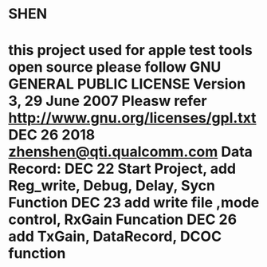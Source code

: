 # SHEN
this project used for apple test tools
open source please follow  GNU GENERAL PUBLIC LICENSE Version 3, 29 June 2007
Pleasw refer http://www.gnu.org/licenses/gpl.txt
DEC 26 2018 zhenshen@qti.qualcomm.com
Data Record:
DEC 22 Start Project, add Reg_write, Debug, Delay, Sycn Function
DEC 23 add write file ,mode control, RxGain Funcation
DEC 26 add TxGain, DataRecord, DCOC function
============================================================================
